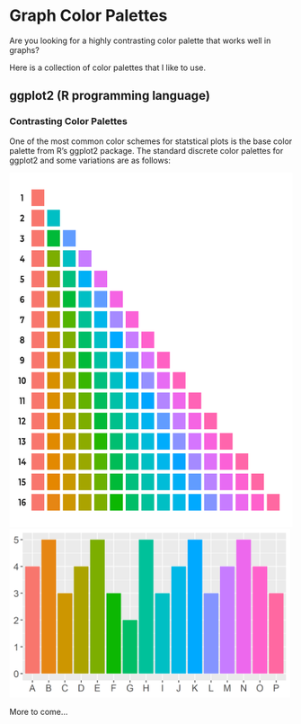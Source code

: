 Graph Color Palettes
====================

Are you looking for a highly contrasting color palette that works well
in graphs?

Here is a collection of color palettes that I like to use.

ggplot2 (R programming language)
--------------------------------

### Contrasting Color Palettes

One of the most common color schemes for statstical plots is the base
color palette from R’s ggplot2 package. The standard discrete color
palettes for ggplot2 and some variations are as follows:

<img src="GGPlot Color Palettes - R 16 Base 1.png" width=650 height=630/>

<img src="ggplotStandard16.png" width=500 height=300/>

More to come…
